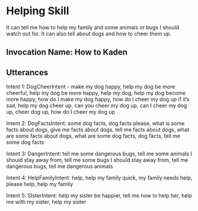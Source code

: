 # Helping Skill 

It can tell me how to help my family and some animals or bugs I should watch out for. It can also tell about dogs and how to cheer them up.

## Invocation Name: How to Kaden

## Utterances 

Intent 1: DogCheerIntent - make my dog happy, help my dog be more cheerful, help my dog be more happy, help my dog, help my dog become more happy, how do I make my dog happy, how do I cheer my dog up if it’s sad, help my dog cheer up, can you cheer my dog up, can I cheer my dog up, cheer dog up, how do I cheer my dog up

Intent 2: DogFactsIntent: some dog facts, dog facts please, what is some facts about dogs, give me facts about dogs, tell me facts about dogs, what are some facts about dogs, what are some dog facts, dog facts, tell me some dog facts

Intent 3: DangerIntent: tell me some dangerous bugs, tell me some animals I should stay away from, tell me some bugs I should stay away from, tell me dangerous bugs, tell me dangerous animals

Intent 4: HelpFamilyIntent: help, help my family quick, my family needs help, please help, help my family

Intent 5: SIsterIntent: help my sister be happier, tell me how to help her, help me with my sister, help my sister

